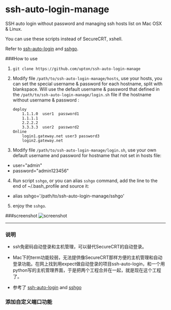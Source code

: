 ssh-auto-login-manage
=====================

SSH auto login without password and managing ssh hosts list on Mac OSX & Linux.

You can use these scripts instead of SecureCRT, xshell.

Refer to [ssh-auto-login](https://github.com/liaohuqiu/ssh-auto-login) and [sshgo](https://github.com/emptyhua/sshgo).

###How to use
1. `git clone https://github.com/upton/ssh-auto-login-manage`
2. Modify file `/path/to/ssh-auto-login-manage/hosts`, use your hosts, you can set the special username & password for each hostname, split with blankspace. Will use the default username & password that defined in the `/path/to/ssh-auto-login-manage/login.sh` file if the hostname without username & password :

    ```
    deploy
        1.1.1.0  user1  password1
        1.1.1.1
        2.2.2.2
        3.3.3.3  user2  password2
    Online
        login1.gateway.net user3 password3
        login2.gateway.net
    ```
3. Modify file `/path/to/ssh-auto-login-manage/login.sh`, use your own default username and password for hostname that not set in hosts file:
 - user="admin"
 - password="admin123456"   
4. Run script `sshgo`, or you can alias `sshgo` command, add the line to the end of ~/.bash_profile and source it:
 * alias sshgo='/path/to/ssh-auto-login-manage/sshgo'
5. enjoy the `sshgo`.

###screenshot
![screenshot](https://github.com/upton/ssh-auto-login-manage/blob/master/screenshot.png)

-----
### 说明

* ssh免密码自动登录和主机管理，可以替代SecureCRT的自动登录。

* Mac下的term功能较弱，无法提供像SecureCRT那样方便的主机管理和自动登录功能。在网上找到用expect做自动登录的项目ssh-auto-login，和一个用python写的主机管理界面，于是把两个工程合并在一起，就是现在这个工程了。

* 参考了 [ssh-auto-login](https://github.com/liaohuqiu/ssh-auto-login) and [sshgo](https://github.com/emptyhua/sshgo)

### 添加自定义端口功能
